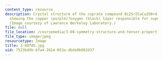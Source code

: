 ```yaml
---
content_type: resource
description: Crystal structure of the cuprate compound Bi2Sr2CaCu2O8+d or Bi2212,
  showing the copper (purple)?oxygen (black) layer responsible for superconductivity.
  (Image courtesy of Lawrence Berkeley Laboratory.)
file: null
file_location: /coursemedia/3-60-symmetry-structure-and-tensor-properties-of-materials-fall-2005/7523b49bb7a42614053adbda9b982d37_3-60f05.jpg
file_type: image/jpeg
resourcetype: Image
title: 3-60f05.jpg
uid: 7523b49b-b7a4-2614-053a-dbda9b982d37
---
```

